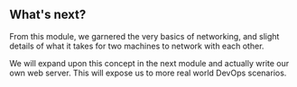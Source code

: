 ## What's next?

From this module, we garnered the very basics of networking, and slight details of what it takes for two machines to network with each other.

We will expand upon this concept in the next module and actually write our own web server. This will expose us to more real world DevOps scenarios.